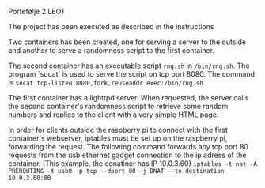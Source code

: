Portefølje 2 LEO1

The project has been executed as described in the instructions

Two containers has been created, one for serving a server to the outside and another to serve a randomness script to the first container.

The second container has an executable script `rng.sh` in `/bin/rng.sh`. The program ´socat´ is used to serve the script on tcp port 8080. The command is `socat tcp-listen:8080,fork,reuseaddr exec:/bin/rng.sh`

The first container has a lighttpd server. When requested, the server calls the second container's randomness script to retrieve some random numbers and replies to the client with a very simple HTML page.

In order for clients outside the raspberry pi to connect with the first container's webserver, iptables must be set up on the raspberry pi, forwarding the request. The following command forwards any tcp port 80 requests from the usb ethernet gadget connection to the ip adress of the container. (This example, the conatiner has IP 10.0.3.60)
`iptables -t nat -A PREROUTING -t usb0 -p tcp --dport 80 -j DNAT --to-destination 10.0.3.60:80`
